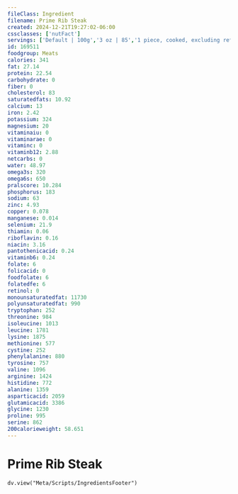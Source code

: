 ```yaml
---
fileClass: Ingredient
filename: Prime Rib Steak
created: 2024-12-21T19:27:02-06:00
cssclasses: ['nutFact']
servings: ['Default | 100g','3 oz | 85','1 piece, cooked, excluding refuse (yield from 1 lb raw meat with refuse) | 282']
id: 169511
foodgroup: Meats
calories: 341
fat: 27.14
protein: 22.54
carbohydrate: 0
fiber: 0
cholesterol: 83
saturatedfats: 10.92
calcium: 13
iron: 2.42
potassium: 324
magnesium: 20
vitaminaiu: 0
vitaminarae: 0
vitaminc: 0
vitaminb12: 2.88
netcarbs: 0
water: 48.97
omega3s: 320
omega6s: 650
pralscore: 10.284
phosphorus: 183
sodium: 63
zinc: 4.93
copper: 0.078
manganese: 0.014
selenium: 21.9
thiamin: 0.06
riboflavin: 0.16
niacin: 3.16
pantothenicacid: 0.24
vitaminb6: 0.24
folate: 6
folicacid: 0
foodfolate: 6
folatedfe: 6
retinol: 0
monounsaturatedfat: 11730
polyunsaturatedfat: 990
tryptophan: 252
threonine: 984
isoleucine: 1013
leucine: 1781
lysine: 1875
methionine: 577
cystine: 252
phenylalanine: 880
tyrosine: 757
valine: 1096
arginine: 1424
histidine: 772
alanine: 1359
asparticacid: 2059
glutamicacid: 3386
glycine: 1230
proline: 995
serine: 862
200calorieweight: 58.651
---
```


# Prime Rib Steak

```dataviewjs
dv.view("Meta/Scripts/IngredientsFooter")
```